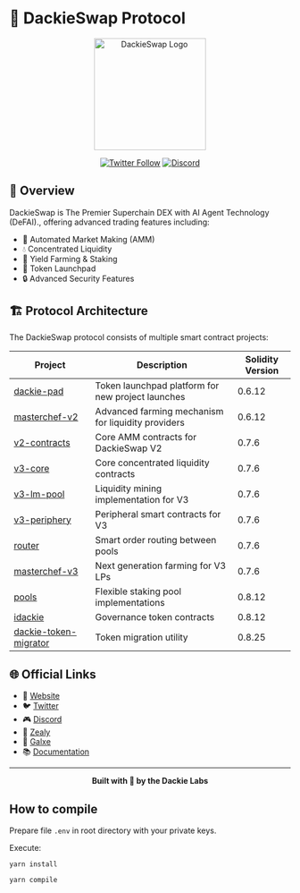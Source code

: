 # 🦆 DackieSwap Protocol

<div align="center">
  <img src="https://dackieswap.xyz/logo.png" alt="DackieSwap Logo" width="200"/>
  
  [![Twitter Follow](https://img.shields.io/twitter/follow/DackieSwap?style=social)](https://twitter.com/DackieSwap)
  [![Discord](https://img.shields.io/discord/your-discord-server-id?style=flat-square)](http://discord.gg/dackieofficial)
</div>

## 📝 Overview

DackieSwap is The Premier Superchain DEX with AI Agent Technology (DeFAI)., offering advanced trading features including:

- 🔄 Automated Market Making (AMM)
- 💧 Concentrated Liquidity
- 🌾 Yield Farming & Staking
- 🎯 Token Launchpad
- 🔒 Advanced Security Features

## 🏗️ Protocol Architecture

The DackieSwap protocol consists of multiple smart contract projects:

| Project                                                             | Description                                        | Solidity Version |
| ------------------------------------------------------------------- | -------------------------------------------------- | ---------------- |
| [dackie-pad](./projects/dackie-pad/README.md)                       | Token launchpad platform for new project launches  | 0.6.12           |
| [masterchef-v2](./projects/masterchef-v2/README.md)                 | Advanced farming mechanism for liquidity providers | 0.6.12           |
| [v2-contracts](./projects/v2-contracts/README.md)                   | Core AMM contracts for DackieSwap V2               | 0.7.6            |
| [v3-core](./projects/v3-core/README.md)                             | Core concentrated liquidity contracts              | 0.7.6            |
| [v3-lm-pool](./projects/v3-lm-pool/README.md)                       | Liquidity mining implementation for V3             | 0.7.6            |
| [v3-periphery](./projects/v3-periphery/README.md)                   | Peripheral smart contracts for V3                  | 0.7.6            |
| [router](./projects/router/README.md)                               | Smart order routing between pools                  | 0.7.6            |
| [masterchef-v3](./projects/masterchef-v3/README.md)                 | Next generation farming for V3 LPs                 | 0.7.6            |
| [pools](./projects/pools/README.md)                                 | Flexible staking pool implementations              | 0.8.12           |
| [idackie](./projects/idackie/README.md)                             | Governance token contracts                         | 0.8.12           |
| [dackie-token-migrator](./projects/dackie-token-migrator/README.md) | Token migration utility                            | 0.8.25           |



## 🌐 Official Links

- 🦆 [Website](http://dackieswap.xyz)
- 🐦 [Twitter](https://twitter.com/DackieSwap)
- 🎮 [Discord](http://discord.gg/dackieofficial)
- 🎯 [Zealy](http://zealy.io/c/dackieswap)
- 🌟 [Galxe](http://galxe.com/DackieSwap)
- 📚 [Documentation](https://docs.dackieswap.xyz)

---

<div align="center">
  <strong>Built with 🦆 by the Dackie Labs</strong>
</div>

## How to compile

Prepare file `.env` in root directory with your private keys.

Execute:
```
yarn install 

yarn compile
```
